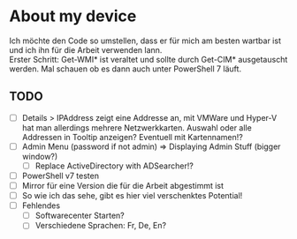 # About my device

Ich möchte den Code so umstellen, dass er für mich am besten wartbar ist und ich ihn für die Arbeit verwenden lann.\
Erster Schritt: Get-WMI* ist veraltet und sollte durch Get-CIM* ausgetauscht werden. Mal schauen ob es dann auch unter PowerShell 7 läuft.

## TODO
- [ ] Details > IPAddress zeigt eine Addresse an, mit VMWare und Hyper-V hat man allerdings mehrere Netzwerkkarten.
Auswahl oder alle Addressen in Tooltip anzeigen? Eventuell mit Kartennamen!?
- [ ] Admin Menu (password if not admin) => Displaying Admin Stuff (bigger window?)
  - [ ] Replace ActiveDirectory with ADSearcher!?
- [ ] PowerShell v7 testen
- [ ] Mirror für eine Version die für die Arbeit abgestimmt ist
- [ ] So wie ich das sehe, gibt es hier viel verschenktes Potential!
- [ ] Fehlendes
  - [ ] Softwarecenter Starten?
  - [ ] Verschiedene Sprachen: Fr, De, En?
